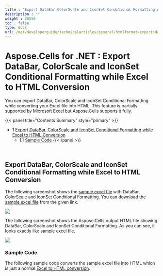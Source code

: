 ```yaml
---
title : "Export DataBar ColorScale and IconSet Conditional Formatting while Excel to HTML Conversion" 
description : "" 
weight : 20559 
toc : false
type: docs
url: /net/developerguide/technicalarticles/general/htmlformat/export+databar+colorscale+and+iconset+conditional+formatting+while+excel+to+html+conversion/
---
```


# Aspose.Cells for .NET : Export DataBar, ColorScale and IconSet Conditional Formatting while Excel to HTML Conversion


You can export DataBar, ColorScale and IconSet Conditional Formatting while converting your Excel file into HTML. This feature is partially supported by Microsoft Excel but Aspose.Cells supports it fully.

{{< panel title="Contents Summary" style="primary" >}}
*   1 [Export DataBar, ColorScale and IconSet Conditional Formatting while Excel to HTML Conversion](#export-databar,-colorscale-and-iconset-conditional-formatting-while-excel-to-html-conversion)
    *   1.1 [Sample Code](#sample-code)
{{< /panel >}}
 

 

## Export DataBar, ColorScale and IconSet Conditional Formatting while Excel to HTML Conversion

The following screenshot shows the [sample excel file](https://docs2.aspose.com/cells/net/attachments/5013589/5115558.xlsx) with DataBar, ColorScale and IconSet Conditional Formatting. You can download the [sample excel file](https://docs2.aspose.com/cells/net/attachments/5013589/5115558.xlsx) from the given link.

![](https://docs2.aspose.com/cells/net/attachments/5013589/5115560.png)

The following screenshot shows the Aspose.Cells output HTML file showing DataBar, ColorScale and IconSet Conditional Formatting. As you can see, it looks exactly like [sample excel file](https://docs2.aspose.com/cells/net/attachments/5013589/5115558.xlsx).

![](https://docs2.aspose.com/cells/net/attachments/5013589/5115559.png)

### Sample Code

The following sample code converts the sample excel file into HTML which is just a normal [Excel to HTML conversion](https://docs2.aspose.com/cells/net/developerguide/ld-sv-cvt-mng/convert+workbook+to+different+formats#convertworkbooktodifferentformats-convertingexcelworkbooktohtml).

